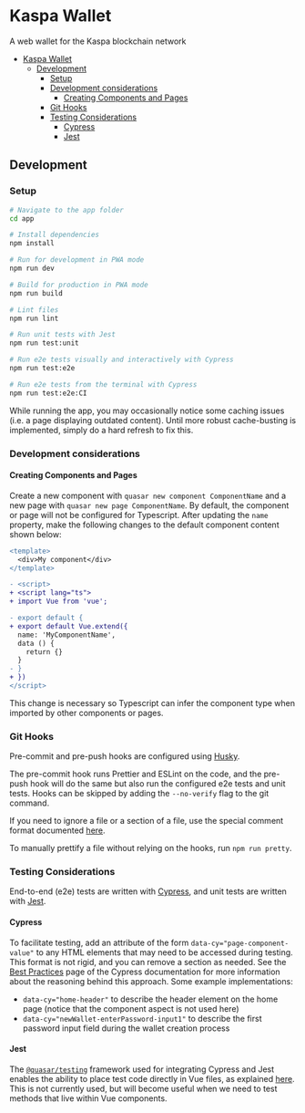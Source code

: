 # Kaspa Wallet

A web wallet for the Kaspa blockchain network

- [Kaspa Wallet](#kaspa-wallet)
  - [Development](#development)
    - [Setup](#setup)
    - [Development considerations](#development-considerations)
      - [Creating Components and Pages](#creating-components-and-pages)
    - [Git Hooks](#git-hooks)
    - [Testing Considerations](#testing-considerations)
      - [Cypress](#cypress)
      - [Jest](#jest)

## Development

### Setup

```bash
# Navigate to the app folder
cd app

# Install dependencies
npm install

# Run for development in PWA mode
npm run dev

# Build for production in PWA mode
npm run build

# Lint files
npm run lint

# Run unit tests with Jest
npm run test:unit

# Run e2e tests visually and interactively with Cypress
npm run test:e2e

# Run e2e tests from the terminal with Cypress
npm run test:e2e:CI
```

While running the app, you may occasionally notice some caching issues (i.e. a page
displaying outdated content). Until more robust cache-busting is implemented, simply
do a hard refresh to fix this.

### Development considerations

#### Creating Components and Pages

Create a new component with `quasar new component ComponentName` and a new page
with `quasar new page ComponentName`. By default, the component or page will not
be configured for Typescript. After updating the `name` property, make the
following changes to the default component content shown below:

```diff
<template>
  <div>My component</div>
</template>

- <script>
+ <script lang="ts">
+ import Vue from 'vue';

- export default {
+ export default Vue.extend({
  name: 'MyComponentName',
  data () {
    return {}
  }
- }
+ })
</script>
```

This change is necessary so Typescript can infer the component type when imported by
other components or pages.

### Git Hooks

Pre-commit and pre-push hooks are configured using [Husky](https://github.com/typicode/husky).

The pre-commit hook runs Prettier and ESLint on the code, and the pre-push hook will
do the same but also run the configured e2e tests and unit tests.
Hooks can be skipped by adding the `--no-verify` flag to the git command.

If you need to ignore a file or a section of a file, use the special comment format
documented [here](https://prettier.io/docs/en/ignore.html).

To manually prettify a file without relying on the hooks, run `npm run pretty`.

### Testing Considerations

End-to-end (e2e) tests are written with [Cypress](https://www.cypress.io/), and unit tests
are written with [Jest](https://jestjs.io/).

#### Cypress

To facilitate testing, add an attribute of the form `data-cy="page-component-value"` to
any HTML elements that may need to be accessed during testing. This format is not rigid,
and you can remove a section as needed. See the
[Best Practices](https://docs.cypress.io/guides/references/best-practices.html#Selecting-Elements)
page of the Cypress documentation for more information about the reasoning behind this
approach. Some example implementations:

- `data-cy="home-header"` to describe the header element on the home page (notice that the component aspect is not used here)
- `data-cy="newWallet-enterPassword-input1"` to describe the first password input field during the wallet creation process

#### Jest

The [`@quasar/testing`](https://testing.quasar.dev/)
framework used for integrating Cypress and Jest enables the ability to place test
code directly in Vue files, as explained [here](https://testing.quasar.dev/#unit-testing).
This is not currently used, but will become useful when we need to test methods that live
within Vue components.
